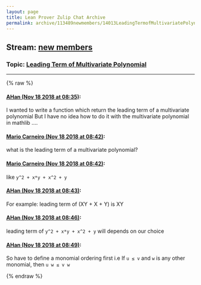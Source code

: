 ```yaml
---
layout: page
title: Lean Prover Zulip Chat Archive 
permalink: archive/113489newmembers/14013LeadingTermofMultivariatePolynomial.html
---
```


## Stream: [new members](index.html)
### Topic: [Leading Term of Multivariate Polynomial](14013LeadingTermofMultivariatePolynomial.html)

---


{% raw %}
#### [ AHan (Nov 18 2018 at 08:35)](https://leanprover.zulipchat.com/#narrow/stream/113489-new%20members/topic/Leading%20Term%20of%20Multivariate%20Polynomial/near/147908130):
I wanted to write a function which return the leading term of a multivariate polynomial
But I have no idea how to do it with the multivariate polynomial in mathlib ....

#### [ Mario Carneiro (Nov 18 2018 at 08:42)](https://leanprover.zulipchat.com/#narrow/stream/113489-new%20members/topic/Leading%20Term%20of%20Multivariate%20Polynomial/near/147908281):
what is the leading term of a multivariate polynomial?

#### [ Mario Carneiro (Nov 18 2018 at 08:42)](https://leanprover.zulipchat.com/#narrow/stream/113489-new%20members/topic/Leading%20Term%20of%20Multivariate%20Polynomial/near/147908320):
like `y^2 + x*y + x^2 + y`

#### [ AHan (Nov 18 2018 at 08:43)](https://leanprover.zulipchat.com/#narrow/stream/113489-new%20members/topic/Leading%20Term%20of%20Multivariate%20Polynomial/near/147908327):
For example: 
leading term of (XY + X + Y) is XY

#### [ AHan (Nov 18 2018 at 08:46)](https://leanprover.zulipchat.com/#narrow/stream/113489-new%20members/topic/Leading%20Term%20of%20Multivariate%20Polynomial/near/147908423):
leading term of `y^2 + x*y + x^2 + y` will depends on our choice

#### [ AHan (Nov 18 2018 at 08:49)](https://leanprover.zulipchat.com/#narrow/stream/113489-new%20members/topic/Leading%20Term%20of%20Multivariate%20Polynomial/near/147908473):
So have to define a monomial ordering first
i.e If `u ≤ v` and `w` is any other monomial, then `u w ≤ v w`


{% endraw %}
